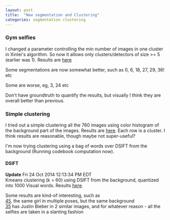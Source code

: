 ```yaml
---
layout: post
title:  "New segmentation and Clustering"
categories: segmentation clustering
---
```


### Gym selfies
I changed a parameter controlling the min number of images in one cluster in Xinlei's algorithm.
So now it allows only clusters/detectors of size >= 5 (earlier was 1).
Results are [here](http://pyrie.vmr.cs.cmu.edu/~rohit/projects/003_SelfieSegmentation/results/003_FullBody_ClusterSize5/gym_002/publish/selfies-gym/s001.html)

Some segmentations are now somewhat better, such as 0, 6, 18, 27, 29, 36! etc

Some are worse, eg, 3, 24 etc

Don't have groundtruth to quantify the results, but visually I think they are overall better than previous.


### Simple clustering

I tried out a simple clustering all the 760 images using color histogram of the background part of 
the images. Results are [here](http://pyrie.vmr.cs.cmu.edu/~rohit/projects/003_SelfieSegmentation/results/004_ClusterColorHist_Gym/fullbody/publish/selfies-gym-clusters/c001.html).
Each row is a cluster. I think results are reasonable, though maybe not super-useful?

I'm now trying clustering using a bag of words over DSIFT from the background (Running codebook computation now).

#### DSIFT
**Update** Fri 24 Oct 2014 12:13:34 PM EDT  
Kmeans clustering (k = 60) using DSIFT from the background, quantized into 1000 Visual words. Results 
[here](http://pyrie.vmr.cs.cmu.edu/~rohit/projects/003_SelfieSegmentation/results/004_ClusterColorHist_Gym/fullbody/publish/selfies-gym-clusters_dsift/c001.html).

Some results are kind-of interesting, such as          
[45](http://pyrie.vmr.cs.cmu.edu/~rohit/projects/003_SelfieSegmentation/results/004_ClusterColorHist_Gym/fullbody/publish/selfies-gym-clusters_dsift/c002.html#row44),
the same girl in multiple poses, but the same background             
[35](http://pyrie.vmr.cs.cmu.edu/~rohit/projects/003_SelfieSegmentation/results/004_ClusterColorHist_Gym/fullbody/publish/selfies-gym-clusters_dsift/c002.html#row34)
has Justin Bieber in 2 similar images, and for whatever reason - all the selfies are taken in a slanting fashion


